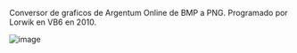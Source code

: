 Conversor de graficos de Argentum Online de BMP a PNG. Programado por Lorwik en VB6 en 2010.

![image](https://github.com/user-attachments/assets/9de3bc66-edf2-4aa4-95ee-0bf437472ee5)

